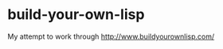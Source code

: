 build-your-own-lisp
===================
My attempt to work through http://www.buildyourownlisp.com/
